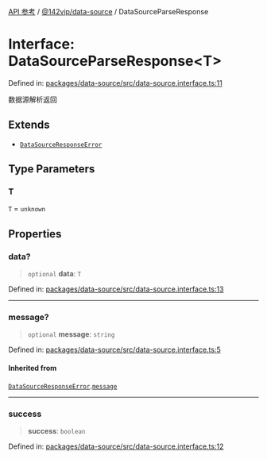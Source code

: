 [API 参考](../../../index.md) / [@142vip/data-source](../index.md) / DataSourceParseResponse

# Interface: DataSourceParseResponse\<T\>

Defined in: [packages/data-source/src/data-source.interface.ts:11](https://github.com/142vip/core-x/blob/15d5bc9ef4bece78c0e60bdf074a2d245f625100/packages/data-source/src/data-source.interface.ts#L11)

数据源解析返回

## Extends

- [`DataSourceResponseError`](DataSourceResponseError.md)

## Type Parameters

### T

`T` = `unknown`

## Properties

### data?

> `optional` **data**: `T`

Defined in: [packages/data-source/src/data-source.interface.ts:13](https://github.com/142vip/core-x/blob/15d5bc9ef4bece78c0e60bdf074a2d245f625100/packages/data-source/src/data-source.interface.ts#L13)

***

### message?

> `optional` **message**: `string`

Defined in: [packages/data-source/src/data-source.interface.ts:5](https://github.com/142vip/core-x/blob/15d5bc9ef4bece78c0e60bdf074a2d245f625100/packages/data-source/src/data-source.interface.ts#L5)

#### Inherited from

[`DataSourceResponseError`](DataSourceResponseError.md).[`message`](DataSourceResponseError.md#message)

***

### success

> **success**: `boolean`

Defined in: [packages/data-source/src/data-source.interface.ts:12](https://github.com/142vip/core-x/blob/15d5bc9ef4bece78c0e60bdf074a2d245f625100/packages/data-source/src/data-source.interface.ts#L12)
